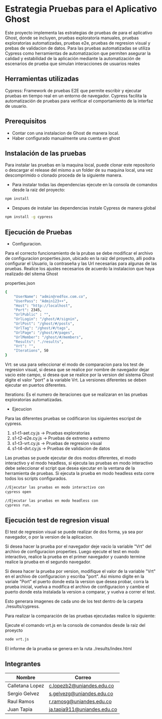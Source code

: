# Estrategia Pruebas para el Aplicativo Ghost

Este proyecto implementa las estrategias de pruebas de para el aplicativo Ghost, donde se incluyen,
pruebas exploratoria manuales, pruebas exploratorias automatizadas, pruebas e2e, pruebas de regresion visual y prebas de validacion de datos.
Para las pruebas automatizadas se utiliza Cypress como herramientas de automatizacion que permiten asegurar la calidad y estabilidad de la aplicación mediante la automatización de escenarios de prueba que simulan interacciones de usuarios reales

## Herramientas utilizadas

Cypress: Framework de pruebas E2E que permite escribir y ejecutar pruebas en tiempo real
en un entorno de navegador. Cypress facilita la automatización de pruebas para verificar
el comportamiento de la interfaz de usuario.

## Prerequisitos

- Contar con una instalacion de Ghost de manera local.
- Haber configurado manualmente una cuenta en ghost

## Instalación de las pruebas

Para instalar las pruebas en la maquina local, puede clonar este repositorio o descargar el release del mismo a un folder de su maquina local, una vez descomprimido o clonado proceda de la siguiente manera.

- Para instalar todas las dependencias ejecute en la consola de comandos desde la raiz del proyecto:

```bash
npm install
```

- Despues de instalar las dependencias instale Cypress de manera global

```bash
npm install -g cypress
```

## Ejecución de Pruebas

- Configuracion.

Para el correcto funcionamiento de la prubas se debe modificar el archivo de configuracion properties.json, ubicado en la raiz del proyecto, alli podra configurar el Usuario, la contraseña y las Url
necesarias para algunas de las pruebas. Realice los ajustes necesarios de acuerdo la instalacion que haya realizado del sitema Ghost

properties.json

```bash
{
    "UserName": "admin@redfox.com.co",
    "UserPass": "Admin123++",
    "Host": "http://localhost",
    "Port": 2345,
    "UrlPublic" : "",
    "UrlLogin": "/ghost/#/signin",
    "UrlPost": "/ghost/#/posts",
    "UrlTag": "/ghost/#/tags",
    "UrlPage": "/ghost/#/pages",
    "UrlMember": "/ghost/#/members",
    "Results": "./results",
    "Vrt": "",
    "Iterations", 50
}

```

Vrt: se usa para seleccionar el modo de comparacion para los test de regresion visual, si desea que se realice por nombre de navegador dejar vacio este campo, si desea que se realice por la version del sistema Ghost digite el valor "port" a la variable Vrt. La versiones diferentes se deben ejecutar en puertos diferentes.

Iterations: Es el numero de iteraciones que se realizaran en las pruebas exploratorias automatizadas.

- Ejecucion

Para las diferentes pruebas se codificaron los siguientes escripst de cypress.

1. s1-t1-aet.cy.js -> Pruebas exploratorias
2. s1-t2-e2e.cy.js -> Pruebas de extremo a extremo
3. s1-t3-vrt.cy.js -> Pruebas de regresion visual
4. s1-t4-dvt.cy.js -> Pruebas de validacion de datos

Las pruebas se puede ejecutar de dos modos diferentes, el modo interactivo y el modo headless, si ejecuta las pruebas en modo interactivo debe seleccionar el script que desea ejecutar en la ventana de la herramienta de pruebas.
Si ejecuta la prueba en modo headless esta corre todos los scripts configurados.

```bash
//Ejecutar las pruebas en modo interactivo con
cypress open

//Ejecutar las pruebas en modo headless con
cypress run.
```

## Ejecución test de regresion visual

El test de regresion visual se puede realizar de dos forma, ya sea por navegador, o por la version de la aplicacion.

Si desea hacer la prueba por el navegador deje vacio la variable "Vrt" del archivo de configuracion properties. Luego ejecute el test en modo interactivo, realice la prueba en el primer navegador y cuando termine realice la prueba en el segundo navegador.

Si desea hacer la prueba por version, modifique el valor de la variable "Vrt" en el archivo de configuracion y escriba "port". Asi mismo digite en la variale "Port" el puerto donde esta la version que desea probar, corra la prueba inicial, vuelva a modifica el archivo de configuracion y cambie el puerto donde esta instalada la version a comparar, y vuelva a correr el test.

Esto generara imagenes de cada uno de los test dentro de la carpeta ./results/cypress.

Para realizar la comparación de las pruebas ejecutadas realice lo siguiente:

Ejecute el comando vrt.js en la consola de comandos desde la raiz del proeycto

```bash
node vrt.js
```

El informe de la prueba se genera en la ruta ./results/index.html

## Integrantes

| Nombre          | Correo                      |
| --------------- | --------------------------- |
| Calletana Lopez | c.lopezb2@uniandes.edu.co   |
| Sergio Gelvez   | s.gelvezg@uniandes.edu.co   |
| Raul Ramos      | r.ramosg@uniandes.edu.co    |
| Juan Tapia      | ja.tapia911@uniandes.edu.co |
